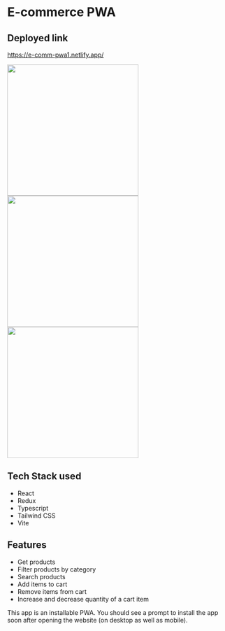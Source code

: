 # E-commerce PWA

## Deployed link
https://e-comm-pwa1.netlify.app/

<p float="left">
  <img src="https://github.com/shwetalsoni/e-commerce-app/assets/57187745/8023f1c3-1b61-42fb-904c-5540e582c358" width="300" />
  <img src="https://github.com/shwetalsoni/e-commerce-app/assets/57187745/3c3e05ca-17e3-4962-8320-06f7c0ac98bf" width="300" /> 
  <img src="https://github.com/shwetalsoni/e-commerce-app/assets/57187745/6db24ca5-65fd-4cc3-a9ac-11626d2c32f3" width="300" />
</p>

## Tech Stack used
- React
- Redux
- Typescript
- Tailwind CSS
- Vite

## Features
- Get products
- Filter products by category
- Search products
- Add items to cart
- Remove items from cart
- Increase and decrease quantity of a cart item

This app is an installable PWA. You should see a prompt to install the app soon after opening the website (on desktop as well as mobile).
